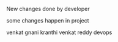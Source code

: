 New changes done by developer

some changes happen in project

venkat
gnani
kranthi
venkat reddy
devops
